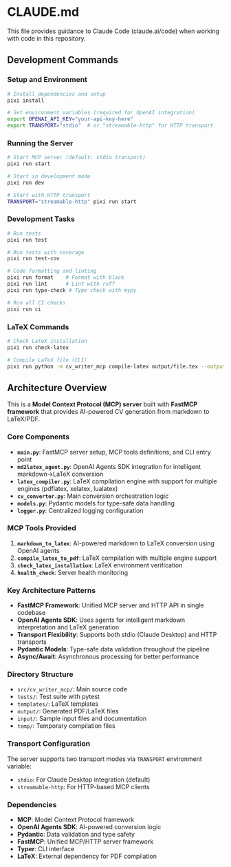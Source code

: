 # CLAUDE.md

This file provides guidance to Claude Code (claude.ai/code) when working with code in this repository.

## Development Commands

### Setup and Environment
```bash
# Install dependencies and setup
pixi install

# Set environment variables (required for OpenAI integration)
export OPENAI_API_KEY="your-api-key-here"
export TRANSPORT="stdio"  # or "streamable-http" for HTTP transport
```

### Running the Server
```bash
# Start MCP server (default: stdio transport)
pixi run start

# Start in development mode
pixi run dev

# Start with HTTP transport
TRANSPORT="streamable-http" pixi run start
```

### Development Tasks
```bash
# Run tests
pixi run test

# Run tests with coverage
pixi run test-cov

# Code formatting and linting
pixi run format    # Format with black
pixi run lint      # Lint with ruff
pixi run type-check # Type check with mypy

# Run all CI checks
pixi run ci
```

### LaTeX Commands
```bash
# Check LaTeX installation
pixi run check-latex

# Compile LaTeX file (CLI)
pixi run python -m cv_writer_mcp compile-latex output/file.tex --output result.pdf
```

## Architecture Overview

This is a **Model Context Protocol (MCP) server** built with **FastMCP framework** that provides AI-powered CV generation from markdown to LaTeX/PDF.

### Core Components

- **`main.py`**: FastMCP server setup, MCP tools definitions, and CLI entry point
- **`md2latex_agent.py`**: OpenAI Agents SDK integration for intelligent markdown→LaTeX conversion
- **`latex_compiler.py`**: LaTeX compilation engine with support for multiple engines (pdflatex, xelatex, lualatex)  
- **`cv_converter.py`**: Main conversion orchestration logic
- **`models.py`**: Pydantic models for type-safe data handling
- **`logger.py`**: Centralized logging configuration

### MCP Tools Provided

1. **`markdown_to_latex`**: AI-powered markdown to LaTeX conversion using OpenAI agents
2. **`compile_latex_to_pdf`**: LaTeX compilation with multiple engine support
3. **`check_latex_installation`**: LaTeX environment verification
4. **`health_check`**: Server health monitoring

### Key Architecture Patterns

- **FastMCP Framework**: Unified MCP server and HTTP API in single codebase
- **OpenAI Agents SDK**: Uses agents for intelligent markdown interpretation and LaTeX generation
- **Transport Flexibility**: Supports both stdio (Claude Desktop) and HTTP transports
- **Pydantic Models**: Type-safe data validation throughout the pipeline
- **Async/Await**: Asynchronous processing for better performance

### Directory Structure
- `src/cv_writer_mcp/`: Main source code
- `tests/`: Test suite with pytest
- `templates/`: LaTeX templates
- `output/`: Generated PDF/LaTeX files
- `input/`: Sample input files and documentation
- `temp/`: Temporary compilation files

### Transport Configuration
The server supports two transport modes via `TRANSPORT` environment variable:
- `stdio`: For Claude Desktop integration (default)
- `streamable-http`: For HTTP-based MCP clients

### Dependencies
- **MCP**: Model Context Protocol framework
- **OpenAI Agents SDK**: AI-powered conversion logic
- **Pydantic**: Data validation and type safety
- **FastMCP**: Unified MCP/HTTP server framework
- **Typer**: CLI interface
- **LaTeX**: External dependency for PDF compilation